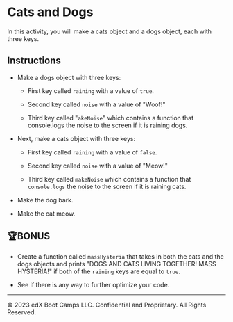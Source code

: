 # Cats and Dogs

In this activity, you will make a cats object and a dogs object, each with three keys.

## Instructions

* Make a dogs object with three keys:

  * First key called `raining` with a value of `true`.

  * Second key called `noise` with a value of "Woof!"

  * Third key called "`akeNoise`" which contains a function that console.logs the noise to the screen if it is raining dogs.

* Next, make a cats object with three keys:

  * First key called `raining` with a value of `false`.

  * Second key called `noise` with a value of "Meow!"

  * Third key called `makeNoise` which contains a function that `console.logs` the noise to the screen if it is raining cats.

* Make the dog bark.

* Make the cat meow.

## 🏆BONUS 

* Create a function called `massHysteria` that takes in both the cats and the dogs objects and prints "DOGS AND CATS LIVING TOGETHER! MASS HYSTERIA!" if both of the `raining` keys are equal to `true`.

* See if there is any way to further optimize your code.

---

© 2023 edX Boot Camps LLC. Confidential and Proprietary. All Rights Reserved.
